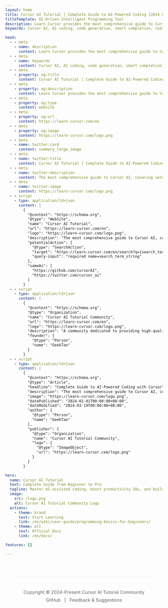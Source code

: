 ```yaml
---
layout: home
title: Cursor AI Tutorial | Complete Guide to AI-Powered Coding [2024 Updated]
titleTemplate: AI-Driven Intelligent Programming Tool
description: Learn Cursor provides the most comprehensive guide to Cursor AI, covering setup, features, practical cases, and advanced techniques. Master AI-assisted coding, boost productivity 10x with code generation, smart completion, and refactoring optimization.
keywords: Cursor AI, AI coding, code generation, smart completion, coding efficiency, how to use Cursor, Cursor tutorial, AI assistant, programming tools, development productivity, VSCode alternative

head:
  - - meta
    - name: description
      content: Learn Cursor provides the most comprehensive guide to Cursor AI, covering setup, features, practical cases, and advanced techniques. Master AI-assisted coding, boost productivity 10x with code generation, smart completion, and refactoring optimization.
  - - meta
    - name: keywords
      content: Cursor AI, AI coding, code generation, smart completion, coding efficiency, how to use Cursor, Cursor tutorial, AI assistant, programming tools, development productivity, VSCode alternative
  - - meta
    - property: og:title
      content: Cursor AI Tutorial | Complete Guide to AI-Powered Coding [2024 Updated]
  - - meta
    - property: og:description
      content: Learn Cursor provides the most comprehensive guide to Cursor AI, covering setup, features, practical cases, and advanced techniques. Master AI-assisted coding, boost productivity 10x with code generation, smart completion, and refactoring optimization.
  - - meta
    - property: og:type
      content: website
  - - meta
    - property: og:url
      content: https://learn-cursor.com/en
  - - meta
    - property: og:image
      content: https://learn-cursor.com/logo.png
  - - meta
    - name: twitter:card
      content: summary_large_image
  - - meta
    - name: twitter:title
      content: Cursor AI Tutorial | Complete Guide to AI-Powered Coding
  - - meta
    - name: twitter:description
      content: The most comprehensive guide to Cursor AI, covering setup, features, practical cases, and advanced techniques.
  - - meta
    - name: twitter:image
      content: https://learn-cursor.com/logo.png
  - - script
    - type: application/ld+json
      content: |
        {
          "@context": "https://schema.org",
          "@type": "WebSite",
          "name": "Cursor AI Tutorial",
          "url": "https://learn-cursor.com/en",
          "logo": "https://learn-cursor.com/logo.png",
          "description": "The most comprehensive guide to Cursor AI, covering setup, features, practical cases, and advanced techniques.",
          "potentialAction": {
            "@type": "SearchAction",
            "target": "https://learn-cursor.com/en/search?q={search_term_string}",
            "query-input": "required name=search_term_string"
          },
          "sameAs": [
            "https://github.com/cursorAI",
            "https://twitter.com/cursor_ai"
          ]
        }
  - - script
    - type: application/ld+json
      content: |
        {
          "@context": "https://schema.org",
          "@type": "Organization",
          "name": "Cursor AI Tutorial Community",
          "url": "https://learn-cursor.com/en",
          "logo": "https://learn-cursor.com/logo.png",
          "description": "A community dedicated to providing high-quality Cursor AI learning resources.",
          "founder": {
            "@type": "Person",
            "name": "GeekTao"
          }
        }
  - - script
    - type: application/ld+json
      content: |
        {
          "@context": "https://schema.org",
          "@type": "Article",
          "headline": "Complete Guide to AI-Powered Coding with Cursor",
          "description": "The most comprehensive guide to Cursor AI, covering setup, features, practical cases, and advanced techniques.",
          "image": "https://learn-cursor.com/logo.png",
          "datePublished": "2024-01-01T00:00:00+08:00",
          "dateModified": "2024-03-19T00:00:00+08:00",
          "author": {
            "@type": "Person",
            "name": "GeekTao"
          },
          "publisher": {
            "@type": "Organization",
            "name": "Cursor AI Tutorial Community",
            "logo": {
              "@type": "ImageObject",
              "url": "https://learn-cursor.com/logo.png"
            }
          }
        }

hero:
  name: Cursor AI Tutorial
  text: Complete Guide from Beginner to Pro
  tagline: Master AI-assisted coding, boost productivity 10x, and build your projects from scratch
  image:
    src: /logo.png
    alt: Cursor AI Tutorial Community Logo
  actions:
    - theme: brand
      text: Start Learning
      link: /en/wiki/user-guide/programming-basics-for-beginners/
    - theme: alt
      text: Official Docs
      link: /en/docs/

features: []

---
```


<HomeHighlights
  title="Why Choose Cursor AI?"
  subtitle="Cursor is a revolutionary coding tool that perfectly combines AI capabilities with traditional editor functionality"
  :highlights="[
    {
      title: 'Smart Code Generation',
      description: 'Use natural language to describe your needs and let AI generate code that meets your requirements. No more struggling with every line of code - dramatically speed up your programming.',
      icon: '🚀',
      image: '/assets/code-generation.png',
      altText: 'Cursor AI Code Generation Feature Demo',
      action: { text: 'Learn Code Generation', link: 'en/wiki/user-guide/code-generation' },
      keywords: ['code generation', 'AI programming', 'natural language to code', 'Cursor code generation']
    },
    {
      title: 'Intelligent Code Analysis & Optimization',
      description: 'No more headaches with complex code. Let AI explain code logic and provide optimization suggestions to help you understand and improve existing code.',
      icon: '🔍',
      image: '/assets/code-explanation.png',
      altText: 'Cursor AI Code Analysis Feature Demo',
      action: { text: 'View Analysis Guide', link: 'en/wiki/user-guide/ai-programming-guide' },
      keywords: ['code analysis', 'code optimization', 'code understanding', 'how to use Cursor']
    },
    {
      title: 'Powerful Chat-Based Development',
      description: 'Freely discuss development solutions with AI assistant, solve technical challenges, just like having a senior developer by your side.',
      icon: '💬',
      image: '/assets/chat-development.png',
      altText: 'Cursor AI Chat Development Feature Demo',
      action: { text: 'Master Chat Features', link: 'en/wiki/user-guide/ai-chat' },
      keywords: ['AI chat', 'intelligent programming', 'Cursor chat', 'programming assistant']
    }
  ]"
/>

<HomeQuickStart
  title="Quick Start Guide"
  description="Get started with Cursor AI in minutes and experience the magic of intelligent programming"
  :steps="[
    {
      title: 'Download & Install',
      description: 'Download and install Cursor editor on your platform - supports Windows, macOS, and Linux.',
      icon: '💻',
      link: '/en/wiki/user-guide/install',
      keywords: ['Cursor download', 'Cursor installation', 'Cursor tutorial', 'how to install Cursor']
    },
    {
      title: 'Account & API Setup',
      description: 'Register an account or configure your OpenAI API Key to prepare for AI features.',
      icon: '🔑',
      link: '/en/wiki/user-guide/install',
      keywords: ['Cursor setup', 'API configuration', 'OpenAI API', 'Cursor settings']
    },
    {
      title: 'Basic Features',
      description: 'Learn basic operations and AI features, including code generation, editing, and debugging.',
      icon: '🔰',
      link: '/en/wiki/user-guide/quick-start',
      keywords: ['Cursor basics', 'how to use Cursor', 'beginner guide', 'Cursor getting started']
    }
  ]"
/>

<HomeFeatures
  title="Core Features & Tutorials"
  description="Comprehensive understanding of Cursor AI's powerful features, from basics to advanced applications"
  :features="[
    {
      title: 'Code Generation',
      details: 'Use natural language to quickly generate code, improving programming speed and efficiency.',
      icon: '⚡️',
      link: '/en/wiki/user-guide/code-generation',
      keywords: ['code generation', 'AI programming', 'natural language programming']
    },
    {
      title: 'Smart Completion',
      details: 'Intelligently predict your next coding intention, providing context-aware code completion.',
      icon: '✨',
      link: '/en/wiki/user-guide/code-completion',
      keywords: ['code completion', 'smart suggestions', 'auto-complete']
    },
    {
      title: 'Code Refactoring',
      details: 'One-click optimization of code structure and performance, maintaining code quality and maintainability.',
      icon: '🔄',
      link: '/en/wiki/user-guide/ai-programming-guide',
      keywords: ['code refactoring', 'code optimization', 'refactoring techniques']
    },
    {
      title: 'Project Applications',
      details: 'Learn how to apply Cursor AI in real projects to improve development efficiency.',
      icon: '📊',
      link: '/en/example/',
      keywords: ['project applications', 'case studies', 'development efficiency']
    },
    {
      title: 'Shortcut Guide',
      details: 'Master Cursor\'s efficient shortcuts to accelerate your development workflow.',
      icon: '⌨️',
      link: '/en/shortcuts/',
      keywords: ['shortcuts', 'efficiency boost', 'workflow']
    },
    {
      title: 'Rule Configuration',
      details: 'Customize Cursor\'s behavior rules to create your personalized AI programming assistant.',
      icon: '📋',
      link: '/en/rules/',
      keywords: ['rule configuration', 'custom settings', 'personalization']
    }
  ]"
/>

<HomeFAQ
  title="Frequently Asked Questions"
  description="Get answers to your questions about Cursor AI and learn how to better use this powerful tool"
  :faqs="[
    {
      question: 'How to get started with Cursor?',
      answer: 'After installation, you can read our [Quick Start Guide](/en/wiki/user-guide/quick-start) to learn the basic usage, or directly try chatting with AI in the editor for assistance.',
      keywords: ['Cursor getting started', 'Cursor tutorial', 'how to use Cursor', 'Cursor beginner guide', 'AI editor usage', 'Cursor tips']
    },
    {
      question: 'Is Cursor AI free?',
      answer: 'Cursor offers both free and professional versions. The free version already meets most developers\' needs. Learn more in our [Cursor Introduction](/en/wiki/user-guide/cursor-introduction).',
      keywords: ['Cursor free version', 'Cursor pricing', 'Cursor cost', 'Cursor pro version', 'AI editor free', 'Cursor price comparison', 'Cursor subscription']
    },
    {
      question: 'How to use your own OpenAI API Key in Cursor?',
      answer: 'You can configure your personal API Key in settings. Check our [Installation Guide](/en/wiki/user-guide/install) for details.',
      keywords: ['Cursor API config', 'OpenAI Key setup', 'Cursor personal API', 'Cursor API configuration', 'Cursor use own API', 'OpenAI integration']
    },
    {
      question: 'What programming languages does Cursor support?',
      answer: 'Built on VSCode, Cursor supports almost all mainstream programming languages, including JavaScript, Python, Java, C++, Go, Rust, PHP, and more. Check [Programming Basics](/en/wiki/user-guide/programming-basics-for-beginners) for details.',
      keywords: ['Cursor supported languages', 'Cursor programming languages', 'Cursor Java', 'Cursor Python', 'Cursor JavaScript', 'Cursor C++', 'Cursor Go', 'Cursor Rust', 'AI programming supported languages']
    },
    {
      question: 'Can Cursor be used for team collaboration?',
      answer: 'Absolutely! Cursor provides various features supporting team collaboration, including code sharing, AI-assisted code review, and collaborative programming. Check [Cursor Tips](/en/wiki/user-guide/cursor-tips) to learn more about collaboration features.',
      keywords: ['Cursor team collaboration', 'Cursor multi-user programming', 'Cursor code sharing', 'Cursor collaborative development', 'AI-assisted team development', 'Cursor code review']
    },
    {
      question: 'How is Cursor different from VSCode?',
      answer: 'While Cursor is built on VSCode and retains most of its features and interface, it integrates more powerful AI programming capabilities, including code generation, AI chat, code explanation, and refactoring. You can seamlessly migrate your VSCode settings and plugins to Cursor. Check [Cursor vs VSCode Comparison](/en/wiki/user-guide/ai-programming-guide) for detailed differences.',
      keywords: ['Cursor vs VSCode', 'Cursor and VSCode comparison', 'Cursor advantages', 'VSCode migration to Cursor', 'AI editor comparison', 'Cursor special features']
    }
  ]"
/>

<HomeContent
  tip="This is an unofficial Cursor AI tutorial site maintained by individual developers, curating and optimizing publicly available resources. We are dedicated to providing high-quality Cursor AI learning materials for developers."
  :warning="[
    'Cursor AI is a trademark of Cursor, Inc.',
    'This is an unofficial community site with no affiliation to Cursor, Inc.',
    'For content removal requests, please contact us via GitHub Issues'
  ]"
/>

<div class="footer-container">
  <div class="footer">
    <p>Copyright © 2024-Present Cursor AI Tutorial Community</p>
    <p>
      <a href="https://github.com/geektao1024/learn-cursors-3.0" target="_blank" rel="noopener noreferrer">GitHub</a> |
      <a href="https://github.com/geektao1024/learn-cursors-3.0/issues" target="_blank" rel="noopener noreferrer">Feedback & Suggestions</a>
    </p>
  </div>
</div>

<style>
.footer-container {
  margin: 0 auto;
  max-width: var(--vp-layout-max-width);
  padding: 0 24px;
}

.footer {
  margin-top: 64px;
  margin-bottom: 32px;
  padding: 32px 0;
  text-align: center;
  color: #666;
  font-size: 0.9rem;
  border-top: 1px solid #eee;
}

.footer p {
  margin: 8px 0;
}

.footer a {
  color: #666;
  text-decoration: none;
  margin: 0 0.5rem;
  transition: color 0.2s ease;
}

.footer a:hover {
  color: #42b883;
}
</style>
